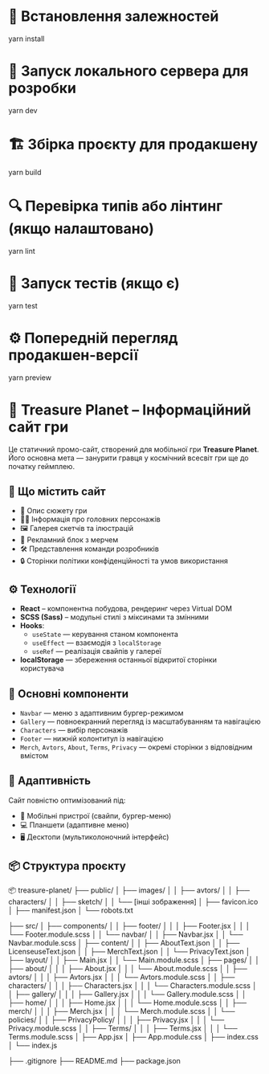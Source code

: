 # 🔧 Встановлення залежностей
yarn install

# 🚀 Запуск локального сервера для розробки
yarn dev

# 🏗️ Збірка проєкту для продакшену
yarn build

# 🔍 Перевірка типів або лінтинг (якщо налаштовано)
yarn lint

# 🧪 Запуск тестів (якщо є)
yarn test

# ⚙️ Попередній перегляд продакшен-версії
yarn preview



# 🌌 Treasure Planet – Інформаційний сайт гри

Це статичний промо-сайт, створений для мобільної гри **Treasure Planet**. Його основна мета — занурити гравця у космічний всесвіт гри ще до початку геймплею.

## 🧭 Що містить сайт

- 📘 Опис сюжету гри
- 🧑‍🚀 Інформація про головних персонажів
- 🖼️ Галерея скетчів та ілюстрацій
- 👕 Рекламний блок з мерчем
- 🛠️ Представлення команди розробників
- 🔒 Сторінки політики конфіденційності та умов використання

## ⚙️ Технології

- **React** – компонентна побудова, рендеринг через Virtual DOM
- **SCSS (Sass)** – модульні стилі з міксинами та змінними
- **Hooks**:
    - `useState` — керування станом компонента
    - `useEffect` — взаємодія з `localStorage`
    - `useRef` — реалізація свайпів у галереї
- **localStorage** — збереження останньої відкритої сторінки користувача

## 🧩 Основні компоненти

- `Navbar` — меню з адаптивним бургер-режимом
- `Gallery` — повноекранний перегляд із масштабуванням та навігацією
- `Characters` — вибір персонажів
- `Footer` — нижній колонтитул із навігацією
- `Merch`, `Avtors`, `About`, `Terms`, `Privacy` — окремі сторінки з відповідним вмістом

## 📱 Адаптивність

Сайт повністю оптимізований під:
- 📱 Мобільні пристрої (свайпи, бургер-меню)
- 💻 Планшети (адаптивне меню)
- 🖥️ Десктопи (мультиколоночний інтерфейс)

## 📦 Структура проєкту

📦 treasure-planet/
├── public/
│   ├── images/
│   │   ├── avtors/
│   │   ├── characters/
│   │   ├── sketch/
│   │   └── [інші зображення]
│   ├── favicon.ico
│   ├── manifest.json
│   └── robots.txt

├── src/
│   ├── components/
│   │   ├── footer/
│   │   │   ├── Footer.jsx
│   │   │   └── Footer.module.scss
│   │   └── navbar/
│   │       ├── Navbar.jsx
│   │       └── Navbar.module.scss
│   ├── content/
│   │   ├── AboutText.json
│   │   ├── LicenseuseText.json
│   │   ├── MerchText.json
│   │   └── PrivacyText.json
│   ├── layout/
│   │   ├── Main.jsx
│   │   └── Main.module.scss
│   ├── pages/
│   │   ├── about/
│   │   │   ├── About.jsx
│   │   │   └── About.module.scss
│   │   ├── avtors/
│   │   │   ├── Avtors.jsx
│   │   │   └── Avtors.module.scss
│   │   ├── characters/
│   │   │   ├── Characters.jsx
│   │   │   └── Characters.module.scss
│   │   ├── gallery/
│   │   │   ├── Gallery.jsx
│   │   │   └── Gallery.module.scss
│   │   ├── home/
│   │   │   ├── Home.jsx
│   │   │   └── Home.module.scss
│   │   ├── merch/
│   │   │   ├── Merch.jsx
│   │   │   └── Merch.module.scss
│   │   └── policies/
│   │       ├── PrivacyPolicy/
│   │       │   ├── Privacy.jsx
│   │       │   └── Privacy.module.scss
│   │       ├── Terms/
│   │       │   ├── Terms.jsx
│   │       │   └── Terms.module.scss
│   ├── App.jsx
│   ├── App.module.css
│   ├── index.css
│   └── index.js

├── .gitignore
├── README.md
├── package.json

